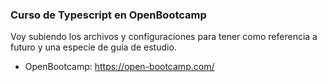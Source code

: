 ### Curso de Typescript en OpenBootcamp

Voy subiendo los archivos y configuraciones para tener como referencia a futuro y una especie de guía de estudio.

- OpenBootcamp: https://open-bootcamp.com/
